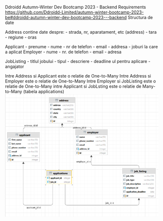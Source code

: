 Ddroidd Autumn-Winter Dev Bootcamp 2023 - Backend
Requirements
https://github.com/Ddroidd-Limited/autumn-winter-bootcamp-2023-be#ddroidd-autumn-winter-dev-bootcamp-2023---backend
Structura de date

Address contine date despre:
    - strada, nr, aparatament, etc (address)
    - tara
    - regiune
    - oras

Applicant
    - prenume
    - nume
    - nr de telefon
    - email
    - addresa
    - joburi la care a aplicat
Employer
    - nume
    - nr. de telefon
    - email
    - adresa

JobListing
    - titlul jobului
    - tipul
    - descriere
    - deadline ul pentru aplicare
    - angajator

Intre Address si Applicant este o relatie de One-to-Many
Intre Address si Employer este o relatie de One-to-Many
Intre Employer si JobListing este o relatie de One-to-Many
intre Applicant si JobLsting este o relatie de Many-to-Many (tabela applications)
![alt text](https://github.com/Stoian256/Ddroidd_Autumn_Bootcamp/blob/main/ApplicationPortalDatabase.png)
            
